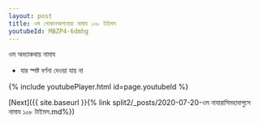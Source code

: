 ```yaml
---
layout: post
title: ওম শোকানআশানায়া নামায ১০৮ টাইমস
youtubeId: MBZP4-6dmhg
---
```

 
 
 ওম অভ্যাকথায় নামায  
 
 -  যার স্পষ্ট বর্ণনা দেওয়া যায় না 
 
  
 
  
 
 
 
 
 
 


{% include youtubePlayer.html id=page.youtubeId %}
 
[Next]({{ site.baseurl }}{% link  split2/_posts/2020-07-20-ওম নাযারাসিমহাবাপুসে নামায ১০৮ টাইমস.md%})
 

